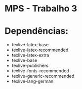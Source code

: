 MPS - Trabalho 3
=======



Dependências:
============

- texlive-latex-base
- texlive-latex-recommended
- texlive-latex-extra
- texlive-base
- texlive-publishers
- texlive-fonts-recommended
- texlive-generic-recommended
- texlive-lang-german
